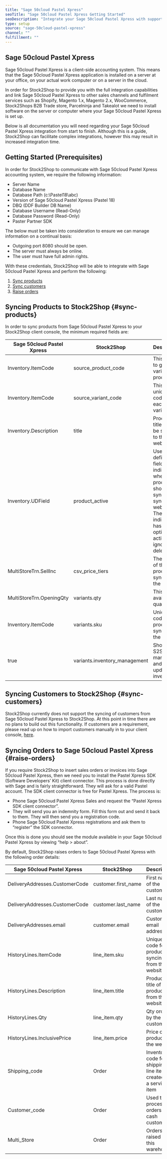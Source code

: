 ```yaml
---
title: "Sage 50cloud Pastel Xpress"
seoTitle: "Sage 50cloud Pastel Xpress Getting Started"
seoDescription: "Integrate your Sage 50cloud Pastel Xpress with supported B2B and B2C Systems through Stock2Shop"
type: setup
source: "sage-50cloud-pastel-xpress"
channel: ""
fulfillment: ""
---
```


## Sage 50cloud Pastel Xpress
Sage 50cloud Pastel Xpress is a client-side accounting system. 
This means that the Sage 50cloud Pastel Xpress application is installed on a 
server at your office, on your actual work computer or on a 
server in the cloud. 

In order for Stock2Shop to provide you 
with the full integration capabilities and link Sage 50cloud Pastel Xpress
to other sales channels and fulfilment services such as 
Shopify, Magento 1.x, Magento 2.x, WooCommerce, Stock2Shops B2B Trade store, 
Parcelninja and Takealot we need to install software on the server or computer where your Sage 50cloud Pastel Xpress is set up. 

Below is all documentation you will need regarding your Sage 50cloud Pastel Xpress integration from start to finish.
Although this is a guide, Stock2Shop can facilitate complex integrations, however this may result in increased integration time.

## Getting Started (Prerequisites)
In order for Stock2Shop to communicate with Sage 50cloud Pastel Xpress accounting system, 
we require the following information:

- Server Name 
- Database Name
- Database Path (c:\Pastel18\abc)
- Version of Sage 50cloud Pastel Xpress (Pastel 18)
- DBQ (DDF Builder DB Name)
- Database Username (Read-Only)
- Database Password (Read-Only)
- Paster Partner SDK

The below must be taken into consideration to ensure we can manage information on a continual basis:

- Outgoing port 8080 should be open.
- The server must always be online.
- The user must have full admin rights.

With these credentials, Stock2Shop will be able to integrate with 
Sage 50cloud Pastel Xpress and perform the following:

1. [Sync products](#sync-products) 
2. [Sync customers](#sync-customers) 
3. [Raise orders](#raise-orders) 

## Syncing Products to Stock2Shop {#sync-products}
In order to sync products from Sage 50cloud Pastel Xpress to your Stock2Shop client console, 
the minimum required fields are:

| Sage 50cloud Pastel Xpress | Stock2Shop                     | Description                                                                                                                                           |
| --------------------------- | ------------------------------ | ----------------------------------------------------------------------------------------------------------------------------------------------------- |
| Inventory.ItemCode          | source_product_code            | This is used to group variable products                                                                                                               |
| Inventory.ItemCode          | source_variant_code            | This is a unique code for each variation                                                                                                              |
| Inventory.Description       | title                          | Product title that will be synced to the website                                                                                                      |
| Inventory.UDField           | product_active                 | User defined field that indicates whether the product should sync or not sync to the website. The indicator has 3 options; active, ignore and delete. |
| MultiStoreTrn.SellInc       | csv_price_tiers                | The price of the product syncing to the website                                                                                                       |
| MultiStoreTrn.OpeningQty    | variants.qty                   | This is the available quantity to                                                                                                                     |
| Inventory.ItemCode          | variants.sku                   | Unique code for a product syncing to the channel                                                                                                      |
| true                        | variants.inventory_management  | Shows that S2S is managing and updating inventory                                                                                                     |

## Syncing Customers to Stock2Shop {#sync-customers}
Stock2Shop currently does not support the syncing of customers from Sage 50cloud Pastel Xpress to Stock2Shop. 
At this point in time there are no plans to build out this functionality. 
If customers are a requirement, please read up on how to import customers manually in to your client console, [here](/help/how-it-works-customer-import "Manually import customers into Stock2Shop").
 
## Syncing Orders to Sage 50cloud Pastel Xpress {#raise-orders}
If you require Stock2Shop to insert sales orders or invoices into Sage 50cloud Pastel Xpress, 
then we need you to install the Pastel Xpress SDK (Software Developers’ Kit) client connector. 
This process is done directly with Sage and is fairly straightforward. They will ask for a valid Pastel account. 
The SDK client connector is free for Pastel Xpress. The process is:

- Phone Sage 50cloud Pastel Xpress Sales and request the “Pastel Xpress SDK client connector”.
- They will send you an indemnity form. Fill this form out and send it back to them. They will then send you a registration code.
- Phone Sage 50cloud Pastel Xpress registrations and ask them to “register” the SDK connector.

Once this is done you should see the module available in your Sage 50cloud Pastel Xpress by viewing “help > about”.

By default, Stock2Shop raises orders to Sage 50cloud Pastel Xpress with the following order details:

| Sage 50cloud Pastel Xpress    | Stock2Shop           | Description                                                       |
| ------------------------------ | -------------------- | ----------------------------------------------------------------- |
| DeliveryAddresses.CustomerCode | customer.first_name  | First name of the customer                                        |
| DeliveryAddresses.CustomerCode | customer.last_name   | Last name of the customer                                         |
| DeliveryAddresses.email        | customer.email       | Customer's email address                                          |
| HistoryLines.ItemCode          | line_item.sku        | Unique code for a product syncing from the website.               |
| HistoryLines.Description       | line_item.title      | Product title of a product from the website                       |
| HistoryLines.Qty               | line_item.qty        | Qty orderd by the customer                                        |
| HistoryLines.InclusivePrice    | line_item.price      | Price of the product on the website                               |
| Shipping_code                  | Order                | Inventory code for shipping line items, created as a service item |
| Customer_code                  | Order                | Used to process orders for cash customers                         |
| Multi_Store                    | Order                | Orders raised into this warehouse                                 |
